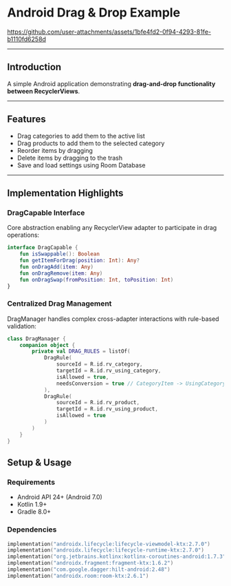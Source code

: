 # Android Drag & Drop Example

https://github.com/user-attachments/assets/1bfe4fd2-0f94-4293-81fe-b1110fd6258d

---

## Introduction
A simple Android application demonstrating **drag-and-drop functionality between RecyclerViews**.

---

## Features
* Drag categories to add them to the active list
* Drag products to add them to the selected category
* Reorder items by dragging
* Delete items by dragging to the trash
* Save and load settings using Room Database

---

## Implementation Highlights

### **DragCapable Interface**
Core abstraction enabling any RecyclerView adapter to participate in drag operations:

```kotlin
interface DragCapable {
    fun isSwappable(): Boolean
    fun getItemForDrag(position: Int): Any?
    fun onDragAdd(item: Any)
    fun onDragRemove(item: Any)
    fun onDragSwap(fromPosition: Int, toPosition: Int)
}
```

### **Centralized Drag Management**
DragManager handles complex cross-adapter interactions with rule-based validation:

```kotlin
class DragManager {
    companion object {
        private val DRAG_RULES = listOf(
            DragRule(
                sourceId = R.id.rv_category,
                targetId = R.id.rv_using_category,
                isAllowed = true,
                needsConversion = true // CategoryItem -> UsingCategory
            ),
            DragRule(
                sourceId = R.id.rv_product,
                targetId = R.id.rv_using_product,
                isAllowed = true
            )
        )
    }
}
```

## Setup & Usage

### **Requirements**
- Android API 24+ (Android 7.0)
- Kotlin 1.9+
- Gradle 8.0+

### **Dependencies**
```kotlin
implementation("androidx.lifecycle:lifecycle-viewmodel-ktx:2.7.0")
implementation("androidx.lifecycle:lifecycle-runtime-ktx:2.7.0")
implementation("org.jetbrains.kotlinx:kotlinx-coroutines-android:1.7.3")
implementation("androidx.fragment:fragment-ktx:1.6.2")
implementation("com.google.dagger:hilt-android:2.48")
implementation("androidx.room:room-ktx:2.6.1")
```
